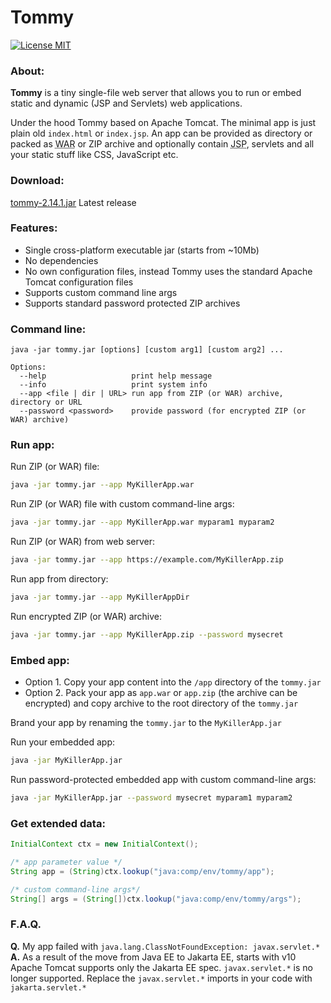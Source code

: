 # Tommy
[![License MIT](https://img.shields.io/badge/license-MIT-blue?style=flat-square)](https://github.com/xnbox/tommy/blob/master/LICENSE)

<h3>About:</h3>
<p><strong>Tommy</strong> is a tiny single-file web server that allows you to run or embed static and dynamic (JSP and Servlets) web applications.

<p>
Under the hood Tommy based on Apache Tomcat.
The minimal app is just plain old <code>index.html</code> or <code>index.jsp</code>.
An app can be provided as directory or packed as <abbr title="Web application ARchive">WAR</abbr> or ZIP archive and optionally contain <abbr title="Java Server Pages">JSP</abbr>, servlets and all your static stuff like CSS, JavaScript etc.
</p>


<h3>Download:</h3>
<a href="https://github.com/xnbox/tommy/releases/download/2.14.1/tommy-2.14.1.jar">tommy-2.14.1.jar</a> Latest release


<h3>Features:</h3>
<ul>
	<li>Single cross-platform executable jar (starts from ~10Mb)</li>
	<li>No dependencies</li>
	<li>No own configuration files, instead Tommy uses the standard Apache Tomcat configuration files</li>
	<li>Supports custom command line args</li>
	<li>Supports standard password protected ZIP archives</li>
</ul>

<h3>Command line:</h3>


```text
java -jar tommy.jar [options] [custom arg1] [custom arg2] ...

Options:
  --help                   print help message
  --info                   print system info
  --app <file | dir | URL> run app from ZIP (or WAR) archive, directory or URL
  --password <password>    provide password (for encrypted ZIP (or WAR) archive)

```


<h3>Run app:</h3>


Run ZIP (or WAR) file:
```bash
java -jar tommy.jar --app MyKillerApp.war
```


Run ZIP (or WAR) file with custom command-line args:
```bash
java -jar tommy.jar --app MyKillerApp.war myparam1 myparam2
```


Run ZIP (or WAR) from web server:
```bash
java -jar tommy.jar --app https://example.com/MyKillerApp.zip
```


Run app from directory:
```bash
java -jar tommy.jar --app MyKillerAppDir
```


Run encrypted ZIP (or WAR) archive:
```bash
java -jar tommy.jar --app MyKillerApp.zip --password mysecret
```


<h3>Embed app:</h3>
<ul>
	<li>Option 1. Copy your app content into the <code>/app</code> directory of the <code>tommy.jar</code>
	</li>
	<li>Option 2. Pack your app as <code>app.war</code> or <code>app.zip</code> (the archive can be encrypted) and copy archive to the root directory of the <code>tommy.jar</code>
	</li>
</ul>

Brand your app by renaming the <code>tommy.jar</code> to the <code>MyKillerApp.jar</code>

Run your embedded app:
```bash
java -jar MyKillerApp.jar
```


Run password-protected embedded app with custom command-line args:
```bash
java -jar MyKillerApp.jar --password mysecret myparam1 myparam2
```

<h3>Get extended data:</h3>


```java
InitialContext ctx = new InitialContext();

/* app parameter value */
String app = (String)ctx.lookup("java:comp/env/tommy/app");

/* custom command-line args*/
String[] args = (String[])ctx.lookup("java:comp/env/tommy/args");


```


<h3>F.A.Q.</h3>

<strong>Q.</strong> My app failed with <code>java.lang.ClassNotFoundException: javax.servlet.\*</code>
<br>
<strong>A.</strong> As a result of the move from Java EE to Jakarta EE, starts with v10 Apache Tomcat supports only the Jakarta EE spec. <code>javax.servlet.\*</code> is no longer supported.
Replace the <code>javax.servlet.\*</code> imports in your code with <code>jakarta.servlet.\*</code>

